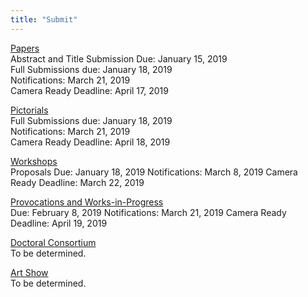 ```yaml
---
title: "Submit"
---
```


[Papers](https://dis2019.com/papers/) </br>
Abstract and Title Submission Due: January 15, 2019 </br> 
Full Submissions due: January 18, 2019 </br> 
Notifications: March 21, 2019 </br> 
Camera Ready Deadline: April 17, 2019 </br> 

[Pictorials](https://dis2019.com/pictorials/) </br>
Full Submissions due: January 18, 2019 </br>
Notifications: March 21, 2019 </br>
Camera Ready Deadline: April 18, 2019 </br> 

[Workshops](https://dis2019.com/workshops/) </br>
Proposals Due: January 18, 2019 
Notifications: March 8, 2019
Camera Ready Deadline: March 22, 2019

[Provocations and Works-in-Progress](https://dis2019.com/provocations_wips/) </br>
Due: February 8,  2019 
Notifications: March 21, 2019
Camera Ready Deadline: April 19, 2019

[Doctoral Consortium](https://dis2019.com/consortium/) </br>
To be determined.

[Art Show](https://dis2019.com/artshow/)</br>
To be determined.
